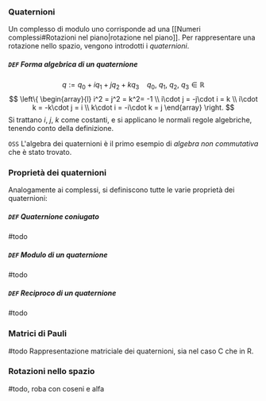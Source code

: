 ### Quaternioni
Un complesso di modulo uno corrisponde ad una [[Numeri complessi#Rotazioni nel piano|rotazione nel piano]]. Per rappresentare una rotazione nello spazio, vengono introdotti i _quaternioni_.

##### `DEF` Forma algebrica di un quaternione
$$
q:= q_0 + iq_1 + jq_2 + kq_3\ \ \ \ q_0,\ q_1,\ q_2,\ q_3 \in \mathbb{R}
$$
$$
\left\{ 
\begin{array}{l}
    i^2 = j^2 = k^2= -1 \\ 
    i\cdot j = -j\cdot i = k \\ 
    i\cdot k = -k\cdot j = i \\
    k\cdot i = -i\cdot k = j
\end{array}
\right. 
$$
Si trattano $i$, $j$, $k$ come costanti, e si applicano le normali regole algebriche, tenendo conto della definizione.

`OSS` L'algebra dei quaternioni è il primo esempio di _algebra non commutativa_ che è stato trovato.

### Proprietà dei quaternioni
Analogamente ai complessi, si definiscono tutte le varie proprietà dei quaternioni:
##### `DEF` Quaternione coniugato
#todo 

##### `DEF` Modulo di un quaternione
#todo 

##### `DEF` Reciproco di un quaternione
#todo

### Matrici di Pauli
#todo 
Rappresentazione matriciale dei quaternioni, sia nel caso C che in R.

### Rotazioni nello spazio
#todo, roba con coseni e alfa